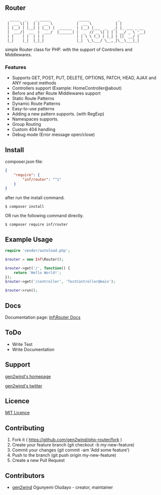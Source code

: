 ## Router
```
  _____  _    _ _____             _____             _            
 |  __ \| |  | |  __ \           |  __ \           | |           
 | |__) | |__| | |__) |  ______  | |__) |___  _   _| |_ ___ _ __
 |  ___/|  __  |  ___/  |______| |  _  // _ \| | | | __/ _ \ '__|
 | |    | |  | | |               | | \ \ (_) | |_| | ||  __/ |   
 |_|    |_|  |_|_|               |_|  \_\___/ \__,_|\__\___|_|   

```
simple Router class for PHP. with the support of Controllers and Middlewares.

### Features
- Supports GET, POST, PUT, DELETE, OPTIONS, PATCH, HEAD, AJAX and ANY request methods
- Controllers support (Example: HomeController@about)
- Before and after Route Middlewares support
- Static Route Patterns
- Dynamic Route Patterns
- Easy-to-use patterns
- Adding a new pattern supports. (with RegExp)
- Namespaces supports.
- Group Routing
- Custom 404 handling
- Debug mode (Error message open/close)

## Install

composer.json file:
```json
{
    "require": {
        "inf/router": "^1"
    }
}
```
after run the install command.
```
$ composer install
```

OR run the following command directly.

```
$ composer require inf/router
```

## Example Usage
```php
require 'vendor/autoload.php';

$router = new Inf\Router();

$router->get('/', function() {
    return 'Hello World!';
});
$router->get('/controller', 'TestController@main');

$router->run();
```

## Docs
Documentation page: [Inf\Router Docs][doc-url]

## ToDo
- Write Test
- Write Documentation

## Support
[gen2wind's homepage][author-url]

[gen2wind's twitter][twitter-url]

## Licence
[MIT Licence][mit-url]

## Contributing

1. Fork it ( https://github.com/gen2wind/php-router/fork )
2. Create your feature branch (git checkout -b my-new-feature)
3. Commit your changes (git commit -am 'Add some feature')
4. Push to the branch (git push origin my-new-feature)
5. Create a new Pull Request

## Contributors

- [gen2wind](https://github.com/gen2wind) Ogunyemi Oludayo - creator, maintainer

[mit-url]: http://opensource.org/licenses/MIT
[doc-url]: https://github.com/gen2wind/php-router/docs
[author-url]: https://github.com/gen2wind
[twitter-url]: https://twitter.com/gen2wind
"# test-findworka" 
